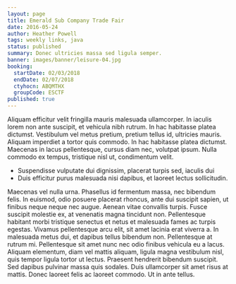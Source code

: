 ```yaml
---
layout: page
title: Emerald Sub Company Trade Fair
date: 2016-05-24
author: Heather Powell
tags: weekly links, java
status: published
summary: Donec ultricies massa sed ligula semper.
banner: images/banner/leisure-04.jpg
booking:
  startDate: 02/03/2018
  endDate: 02/07/2018
  ctyhocn: ABQMTHX
  groupCode: ESCTF
published: true
---
```

Aliquam efficitur velit fringilla mauris malesuada ullamcorper. In iaculis lorem non ante suscipit, et vehicula nibh rutrum. In hac habitasse platea dictumst. Vestibulum vel metus pretium, pretium tellus id, ultricies mauris. Aliquam imperdiet a tortor quis commodo. In hac habitasse platea dictumst. Maecenas in lacus pellentesque, cursus diam nec, volutpat ipsum. Nulla commodo ex tempus, tristique nisl ut, condimentum velit.

* Suspendisse vulputate dui dignissim, placerat turpis sed, iaculis dui
* Duis efficitur purus malesuada nisi dapibus, et laoreet lectus sollicitudin.

Maecenas vel nulla urna. Phasellus id fermentum massa, nec bibendum felis. In euismod, odio posuere placerat rhoncus, ante dui suscipit sapien, ut finibus neque neque nec augue. Aenean vitae convallis turpis. Fusce suscipit molestie ex, at venenatis magna tincidunt non. Pellentesque habitant morbi tristique senectus et netus et malesuada fames ac turpis egestas. Vivamus pellentesque arcu elit, sit amet lacinia erat viverra a. In malesuada metus dui, et dapibus tellus bibendum non. Pellentesque at rutrum mi. Pellentesque sit amet nunc nec odio finibus vehicula eu a lacus. Aliquam elementum, diam vel mattis aliquam, ligula magna vestibulum nisl, quis tempor ligula tortor ut lectus. Praesent hendrerit bibendum suscipit. Sed dapibus pulvinar massa quis sodales. Duis ullamcorper sit amet risus at mattis. Donec laoreet felis ac laoreet commodo. Ut in ante tellus.
